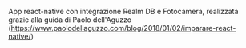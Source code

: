 App react-native con integrazione Realm DB e Fotocamera, realizzata grazie alla guida di Paolo dell'Aguzzo (https://www.paolodellaguzzo.com/blog/2018/01/02/imparare-react-native/)